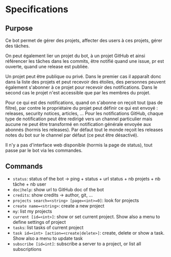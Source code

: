 # Specifications

## Purpose

Ce bot permet de gérer des projets, affecter des users à ces projets, gérer des tâches.

On peut également lier un projet du bot, à un projet GitHub et ainsi référencer les tâches dans les commits, être
notifié quand une issue, pr est ouverte, quand une release est publiée.

Un projet peut être publique ou privé. Dans le premier cas il apparaît donc dans la liste des projets et peut recevoir
des étoiles, des personnes peuvent également s'abonner à ce projet pour recevoir des notifications. Dans le second cas
le projet n'est accessible que par les membres du projet.

Pour ce qui est des notifications, quand on s'abonne on reçoit tout (pas de filtre), par contre le propriétaire du
projet peut définir ce qui est envoyé : releases, security notices, articles, ... Pour les notifications GitHub, chaque
type de notification peut être redirigé vers un channel particulier mais aucune ne peut être transformé en notification
générale envoyée aux abonnés (hormis les releases). Par défaut tout le monde reçoit les releases notes du bot sur le
channel par défaut (ce peut être désactivé).

Il n'y a pas d'interface web disponible (hormis la page de status), tout passe par le bot via les commandes.

## Commands

- `status`: status of the bot -> ping + status + url status + nb projets + nb tâche + nb user
- `doc|help`: show url to GitHub doc of the bot
- `credits`: show credits -> author, git, ...
- `projects search=<string> [page=<int>=0]`: look for projects
- `create name=<string>`: create a new project
- `my`: list my projects
- `current [id=<int>]`: show or set current project. Show also a menu to define settings of project
- `tasks`: list tasks of current project
- `task id=<int> [action=<create|delete>]`: create, delete or show a task. Show also a menu to update task
- `subscribe [id=int]`: subscribe a server to a project, or list all subscriptions
